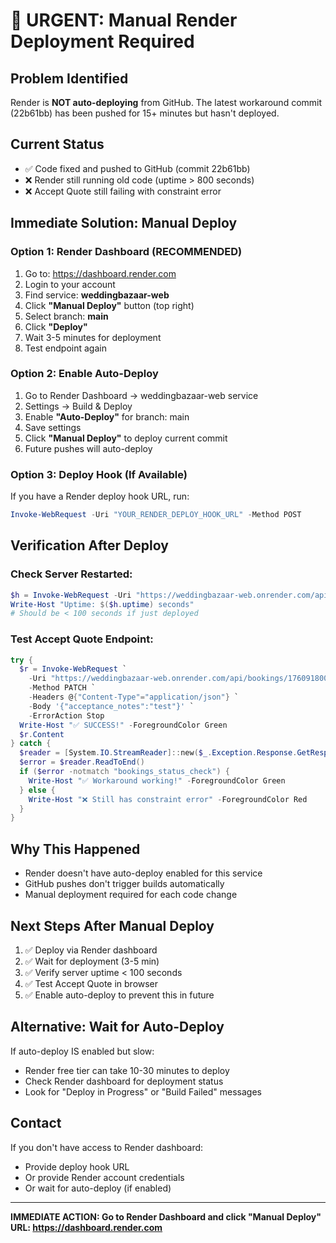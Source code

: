 # 🚨 URGENT: Manual Render Deployment Required

## Problem Identified
Render is **NOT auto-deploying** from GitHub. The latest workaround commit (22b61bb) has been pushed for 15+ minutes but hasn't deployed.

## Current Status
- ✅ Code fixed and pushed to GitHub (commit 22b61bb)
- ❌ Render still running old code (uptime > 800 seconds)
- ❌ Accept Quote still failing with constraint error

## Immediate Solution: Manual Deploy

### Option 1: Render Dashboard (RECOMMENDED)
1. Go to: https://dashboard.render.com
2. Login to your account
3. Find service: **weddingbazaar-web**
4. Click **"Manual Deploy"** button (top right)
5. Select branch: **main**
6. Click **"Deploy"**
7. Wait 3-5 minutes for deployment
8. Test endpoint again

### Option 2: Enable Auto-Deploy
1. Go to Render Dashboard → weddingbazaar-web service
2. Settings → Build & Deploy
3. Enable **"Auto-Deploy"** for branch: main
4. Save settings
5. Click **"Manual Deploy"** to deploy current commit
6. Future pushes will auto-deploy

### Option 3: Deploy Hook (If Available)
If you have a Render deploy hook URL, run:
```powershell
Invoke-WebRequest -Uri "YOUR_RENDER_DEPLOY_HOOK_URL" -Method POST
```

## Verification After Deploy

### Check Server Restarted:
```powershell
$h = Invoke-WebRequest -Uri "https://weddingbazaar-web.onrender.com/api/health" | ConvertFrom-Json
Write-Host "Uptime: $($h.uptime) seconds"
# Should be < 100 seconds if just deployed
```

### Test Accept Quote Endpoint:
```powershell
try {
  $r = Invoke-WebRequest `
    -Uri "https://weddingbazaar-web.onrender.com/api/bookings/1760918009/accept-quote" `
    -Method PATCH `
    -Headers @{"Content-Type"="application/json"} `
    -Body '{"acceptance_notes":"test"}' `
    -ErrorAction Stop
  Write-Host "✅ SUCCESS!" -ForegroundColor Green
  $r.Content
} catch {
  $reader = [System.IO.StreamReader]::new($_.Exception.Response.GetResponseStream())
  $error = $reader.ReadToEnd()
  if ($error -notmatch "bookings_status_check") {
    Write-Host "✅ Workaround working!" -ForegroundColor Green
  } else {
    Write-Host "❌ Still has constraint error" -ForegroundColor Red
  }
}
```

## Why This Happened
- Render doesn't have auto-deploy enabled for this service
- GitHub pushes don't trigger builds automatically
- Manual deployment required for each code change

## Next Steps After Manual Deploy
1. ✅ Deploy via Render dashboard
2. ✅ Wait for deployment (3-5 min)
3. ✅ Verify server uptime < 100 seconds
4. ✅ Test Accept Quote in browser
5. ✅ Enable auto-deploy to prevent this in future

## Alternative: Wait for Auto-Deploy
If auto-deploy IS enabled but slow:
- Render free tier can take 10-30 minutes to deploy
- Check Render dashboard for deployment status
- Look for "Deploy in Progress" or "Build Failed" messages

## Contact
If you don't have access to Render dashboard:
- Provide deploy hook URL
- Or provide Render account credentials
- Or wait for auto-deploy (if enabled)

---

**IMMEDIATE ACTION: Go to Render Dashboard and click "Manual Deploy"**
**URL: https://dashboard.render.com**

